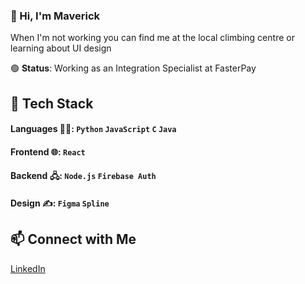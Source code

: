 
### 👋 Hi, I'm Maverick

When I'm not working you can find me at the local climbing centre or learning about UI design


🟢 **Status**: Working as an Integration Specialist at FasterPay

## 🚀 Tech Stack
#### Languages 👨‍💻: `Python` `JavaScript` `C` `Java`
#### Frontend 🌐: `React` 
#### Backend 🖧: `Node.js` `Firebase Auth`
#### Design ✍️: `Figma` `Spline`

## 📫 Connect with Me
[LinkedIn](https://www.linkedin.com/in/maverick-low-686a5b234/)

